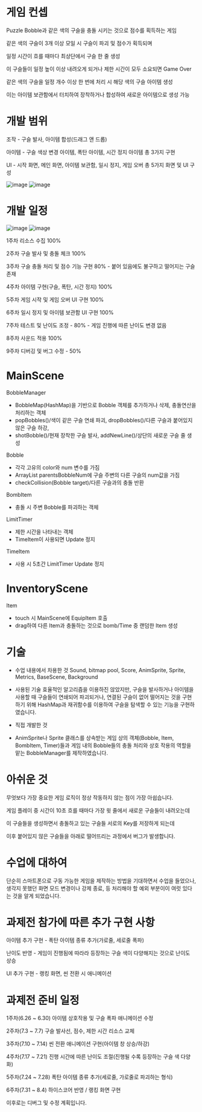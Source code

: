 # 게임 컨셉
Puzzle Bobble과 같은 색의 구슬을 충돌 시키는 것으로 점수를 획득하는 게임

같은 색의 구슬이 3개 이상 모일 시 구슬이 파괴 및 점수가 획득되며

일정 시간이 흐를 때마다 최상단에서 구슬 한 줄 생성

이 구슬들이 일정 높이 이상 내려오게 되거나 제한 시간이 모두 소요되면 Game Over

같은 색의 구슬을 일정 개수 이상 한 번에 처리 시 해당 색의 구슬 아이템 생성

이는 아이템 보관함에서 터치하여 장착하거나 합성하여 새로운 아이템으로 생성 가능



# 개발 범위
조작 - 구슬 발사, 아이템 합성(드래그 앤 드롭)

아이템 - 구슬 색상 변경 아이템, 폭탄 아이템, 시간 정지 아이템 총 3가지 구현  

UI - 시작 화면, 메인 화면, 아이템 보관함, 일시 정지, 게임 오버 총 5가지 화면 및 UI 구성 

![image](https://user-images.githubusercontent.com/89974193/228336831-ade6f809-3f4e-4bee-9bd2-423f902ff8bb.png)
![image](https://user-images.githubusercontent.com/89974193/228336922-ed9b1fa4-55bb-4648-832d-44bd177d15f9.png)


# 개발 일정

![image](https://user-images.githubusercontent.com/89974193/228337029-3429cc55-21bd-4893-8a38-234f0b93a409.png)
![image](https://github.com/chodott/AndroidProgramming/assets/89974193/e49ddd87-7420-4c4d-bde8-c5535e392c63)

1주차 리소스 수집 100%

2주차 구슬 발사 및 충돌 체크 100%

3주차 구슬 충돌 처리 및 점수 기능 구현 80% - 붙어 있음에도 불구하고 떨어지는 구슬 존재

4주차 아이템 구현(구슬, 폭탄, 시간 정지) 100%

5주차 게임 시작 및 게임 오버 UI 구현 100%

6주차 일시 정지 및 아이템 보관함 UI 구현 100%

7주차 테스트 및 난이도 조정 - 80% - 게임 진행에 따른 난이도 변경 없음

8주차 사운드 적용 100%

9주차 디버깅 및 버그 수정 - 50%

# MainScene
BobbleManager
- BobbleMap(HashMap)을 기반으로 Bobble 객체를 추가하거나 삭제, 충돌연산을 처리하는 객체
- popBobbles()/색이 같은 구슬 연쇄 파괴, dropBobbles()/다른 구슬과 붙어있지 않은 구슬 하강, 
- shotBobble()/현재 장착한 구슬 발사, addNewLine()/상단의 새로운 구슬 줄 생성

Bobble
- 각각 고유의 color와 num 변수를 가짐
- ArrayList parentsBobbleNum에 구슬 주변의 다른 구슬의 num값을 가짐
- checkCollision(Bobble target)/다른 구슬과의 충돌 반환

BombItem
- 충돌 시 주변 Bobble를 파괴하는 객체

LimitTimer
- 제한 시간을 나타내는 객체
- TimeItem이 사용되면 Update 정지

TimeItem
- 사용 시 5초간 LimitTimer Update 정지

# InventoryScene
Item
- touch 시 MainScene에 EquipItem 호출
- drag하여 다른 Item과 충돌하는 것으로 bomb/Time 중 랜덤한 Item 생성

# 기술
- 수업 내용에서 차용한 것
Sound, bitmap pool, Score, AnimSprite, Sprite, Metrics, BaseScene, Background

- 사용된 기술
효율적인 알고리즘을 이용하진 않았지만, 구슬을 발사하거나 아이템을 사용할 때 구슬들이 연쇄되어 파괴되거나, 연결된 구슬이 없어 떨어지는 것을 구현하기 위해
HashMap과 재귀함수를 이용하여 구슬을 탐색할 수 있는 기능을 구현하였습니다.

- 직접 개발한 것
- AnimSprite나 Sprite 클래스를 상속받는 게임 상의 객체(Bobble, Item, BombItem, Timer)들과 게임 내의 Bobble들의 충돌 처리와 상호 작용의 역할을 맡는 BobbleManager를 제작하였습니다.

# 아쉬운 것
무엇보다 가장 중요한 게임 로직이 정상 작동하지 않는 점이 가장 아쉽습니다.

게임 플레이 중 시간이 10초 흐를 때마다 가장 윗 줄에서 새로운 구슬들이 내려오는데

이 구슬들을 생성하면서 충돌하고 있는 구슬들 서로의 Key를 저장하게 되는데 

이후 붙어있지 않은 구슬들을 아래로 떨어뜨리는 과정에서 버그가 발생합니다.

# 수업에 대하여
단순히 스마트폰으로 구동 가능한 게임을 제작하는 방법을 기대하면서 수업을 들었으나,
생각지 못했던 화면 모드 변경이나 강제 종료, 등 처리해야 할 예외 부분이이 여럿 있다는 것을
알게 되었습니다.



# 과제전 참가에 따른 추가 구현 사항
아이템 추가 구현 - 폭탄 아이템 종류 추가(가로줄, 세로줄 폭파)

난이도 반영 - 게임이 진행됨에 따라라 등장하는 구슬 색이 다양해지는 것으로 난이도 상승

UI 추가 구현 - 랭킹 화면, 씬 전환 시 애니메이션

# 과제전 준비 일정

1주차(6.26 ~ 6.30) 아이템 상호작용 및 구슬 폭파 애니메이션 수정

2주차(7.3 ~ 7.7) 구슬 발사선, 점수, 제한 시간 리소스 교체

3주차(7.10 ~ 7.14) 씬 전환 애니메이션 구현(아이템 창 상승/하강)

4주차(7.17 ~ 7.21) 진행 시간에 따른 난이도 조절(진행될 수록 등장하는 구슬 색 다양화)

5주차(7.24 ~ 7.28) 폭탄 아이템 종류 추가(세로줄, 가로줄로 파괴하는 형식)

6주차(7.31 ~ 8.4) 하이스코어 반영 / 랭킹 화면 구현

이후로는 디버그 및 수정 계획입니다.
